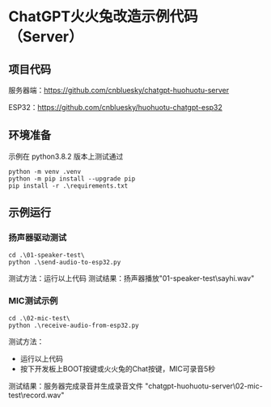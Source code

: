 # ChatGPT火火兔改造示例代码（Server）

## 项目代码

服务器端：https://github.com/cnbluesky/chatgpt-huohuotu-server

ESP32：https://github.com/cnbluesky/huohuotu-chatgpt-esp32

## 环境准备

示例在 python3.8.2 版本上测试通过

```
python -m venv .venv
python -m pip install --upgrade pip
pip install -r .\requirements.txt
```

## 示例运行

### 扬声器驱动测试
```
cd .\01-speaker-test\
python .\send-audio-to-esp32.py
```
测试方法：运行以上代码
测试结果：扬声器播放"01-speaker-test\sayhi.wav"

### MIC测试示例
```
cd .\02-mic-test\
python .\receive-audio-from-esp32.py
```
测试方法：

- 运行以上代码
- 按下开发板上BOOT按键或火火兔的Chat按键，MIC可录音5秒

测试结果：服务器完成录音并生成录音文件 "chatgpt-huohuotu-server\02-mic-test\record.wav"